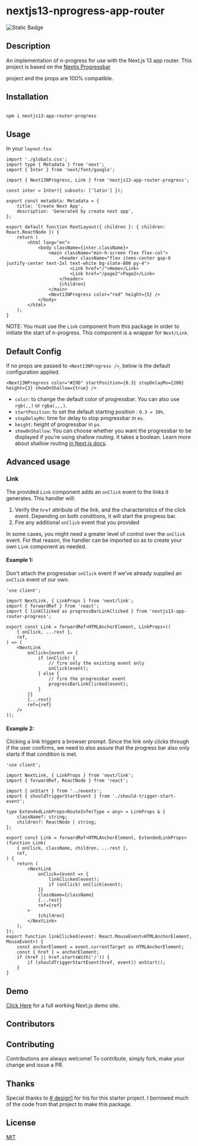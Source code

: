 # nextjs13-nprogress-app-router

![Static Badge](https://img.shields.io/badge/version-1.0.0-green)


## Description

An implementation of n-progress for use with the Next.js 13 app router. This project is based on the [Nextjs Progressbar](https://www.npmjs.com/package/nextjs-progressbar)

project and the props are 100% compatible.  

## Installation

```bash

npm i nextjs13-app-router-progress

```

## Usage

In your `layout.tsx`:

```tsx
import './globals.css';
import type { Metadata } from 'next';
import { Inter } from 'next/font/google';

import { Next13NProgress, Link } from 'nextjs13-app-router-progress';

const inter = Inter({ subsets: ['latin'] });

export const metadata: Metadata = {
	title: 'Create Next App',
	description: 'Generated by create next app',
};

export default function RootLayout({ children }: { children: React.ReactNode }) {
	return (
		<html lang="en">
			<body className={inter.className}>
				<main className="min-h-screen flex flex-col">
					<header className="flex items-center gap-6 justify-center text-2xl text-white bg-slate-800 py-4">
						<Link href="/">Home</Link>
						<Link href="/page2">Page2</Link>
					</header>
					{children}
				</main>
				<Next13NProgress color="red" height={5} />
			</body>
		</html>
	);
}
```


NOTE: You must use the `Link` component from this package in order to initiate the start of n-progress. This component is a wrapper for `Next/Link`.

## Default Config

If no props are passed to `<Next13NProgress />`, below is the default configuration applied.

```tsx
<Next13NProgress color="#29D" startPosition={0.3} stopDelayMs={200} height={3} showOnShallow={true} />
```

- `color`: to change the default color of progressbar. You can also use `rgb(,,)` or `rgba(,,,)`.
- `startPosition`: to set the default starting position : `0.3 = 30%`.
- `stopDelayMs`: time for delay to stop progressbar in `ms`.
- `height`: height of progressbar in `px`.
- `showOnShallow`: You can choose whether you want the progressbar to be displayed if you're using shallow routing. It takes a boolean. Learn more about shallow routing [in Next.js docs](https://nextjs.org/docs/routing/shallow-routing).

## Advanced usage

### Link

The provided `Link` component adds an `onClick` event to the links it generates. This handler will:
1. Verify the `href` attribute of the link, and the characteristics of the click event. Depending on both conditions, it will start the progress bar.
2. Fire any additional `onClick` event that you provided

In some cases, you might need a greater level of control over the `onClick` event. For that reason, the handler can be imported so as to create your own `Link` component as needed.

#### Example 1:

Don't attach the progressbar `onClick` event if we've already supplied an `onClick` event of our own.

```tsx
'use client';

import NextLink, { LinkProps } from 'next/link';
import { forwardRef } from 'react';
import { linkClicked as progressBarLinkClicked } from 'nextjs13-app-router-progress';

export const Link = forwardRef<HTMLAnchorElement, LinkProps>((
	{ onClick, ...rest },
	ref,
) => (
	<NextLink
		onClick={event => {
			if (onClick) {
				// fire only the existing event only
				onClick(event);
			} else {
				// fire the progressbar event
				progressBarLinkClicked(event);
			}
		}}
		{...rest}
		ref={ref}
	/>
));

```

#### Example 2:

Clicking a link triggers a browser prompt. Since the link only clicks through if the user confirms, we need to also assure that the progress bar also only starts if that condition is met.

```tsx
'use client';

import NextLink, { LinkProps } from 'next/link';
import { forwardRef, ReactNode } from 'react';

import { onStart } from '../events';
import { shouldTriggerStartEvent } from './should-trigger-start-event';

type ExtendedLinkProps<RouteInferType = any> = LinkProps & {
	className?: string;
	children?: ReactNode | string;
};

export const Link = forwardRef<HTMLAnchorElement, ExtendedLinkProps>(function Link(
	{ onClick, className, children, ...rest },
	ref,
) {
	return (
		<NextLink
			onClick={event => {
				linkClicked(event);
				if (onClick) onClick(event);
			}}
			className={className}
			{...rest}
			ref={ref}
		>
			{children}
		</NextLink>
	);
});
export function linkClicked(event: React.MouseEvent<HTMLAnchorElement, MouseEvent>) {
	const anchorElement = event.currentTarget as HTMLAnchorElement;
	const { href } = anchorElement;
	if (href || href.startsWith('/')) {
		if (shouldTriggerStartEvent(href, event)) onStart();
	}
}

```

## Demo

[Click Here](https://abdulrahim-portfolio.vercel.app/) for a full working Next.js demo site.

## Contributors

<!-- ALL-CONTRIBUTORS-LIST:START - Do not remove or modify this section -->
<!-- prettier-ignore-start -->
<!-- markdownlint-disable -->

<!-- markdownlint-restore -->
<!-- prettier-ignore-end -->

<!-- ALL-CONTRIBUTORS-LIST:END -->

## Contributing

Contributions are always welcome! To contribute, simply fork, make your change and issue a PR.

## Thanks

Special thanks to [# design1](https://github.com/designly1) for his for this starter project. I borrowed much of the code from that project to make this package.

## License

[MIT](LICENSE)
